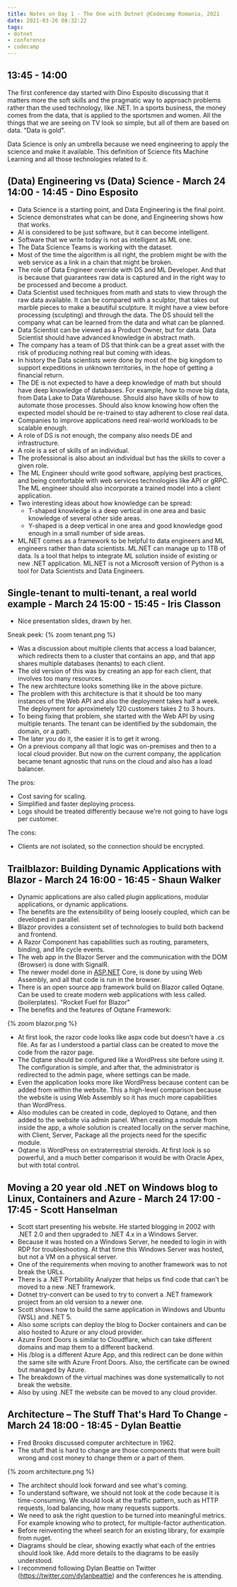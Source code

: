 ```yaml
---
title: Notes on Day 1 - The One with Dotnet @Codecamp Romania, 2021
date: 2021-03-26 08:32:22
tags: 
- dotnet
- conference
- codecamp
---
```


## 13:45 - 14:00

The first conference day started with Dino Esposito discussing that it matters more the soft skills and the pragmatic way to approach problems rather than the used technology, like .NET.
In a sports business, the money comes from the data, that is applied to the sportsmen and women. All the things that we are seeing on TV look so simple, but all of them are based on data. "Data is gold".

Data Science is only an umbrella because we need engineering to apply the science and make it available. This definition of Science fits Machine Learning and all those technologies related to it.

## (Data) Engineering vs (Data) Science - March 24 14:00 - 14:45 -  Dino Esposito

* Data Science is a starting point, and Data Engineering is the final point.
* Science demonstrates what can be done, and Engineering shows how that works.
* AI is considered to be just software, but it can become intelligent.
* Software that we write today is not as intelligent as ML one.
* The Data Science Teams is working with the dataset.
* Most of the time the algorithm is all right, the problem might be with the web service as a link in a chain that might be broken.
* The role of Data Engineer override with DS and ML Developer. And that is because that guarantees raw data is captured and in the right way to be processed and become a product.
* Data Scientist used techniques from math and stats to view through the raw data available. It can be compared with a sculptor, that takes out marble pieces to make a beautiful sculpture. It might have a view before processing (sculpting) and through the data. The DS should tell the company what can be learned from the data and what can be planned.
* Data Scientist can be viewed as a Product Owner, but for data. Data Scientist should have advanced knowledge in abstract math.
* The company has a team of DS that think can be a great asset with the risk of producing nothing real but coming with ideas.
* In history the Data scientists were done by most of the big kingdom to support expeditions in unknown territories, in the hope of getting a financial return.
* The DE is not expected to have a deep knowledge of math but should have deep knowledge of databases. For example, how to move big data, from Data Lake to Data Warehouse. Should also have skills of how to automate those processes. Should also know knowing how often the expected model should be re-trained to stay adherent to close real data.
* Companies to improve applications need real-world workloads to be scalable enough.
* A role of DS is not enough, the company also needs DE and infrastructure.
* A role is a set of skills of an individual.
* The professional is also about an individual but has the skills to cover a given role.
* The ML Engineer should write good software, applying best practices, and being comfortable with web services technologies like API or gRPC. The ML engineer should also incorporate a trained model into a client application.
* Two interesting ideas about how knowledge can be spread:
  - T-shaped knowledge is a deep vertical in one area and basic knowledge of several other side areas.
  - Y-shaped is a deep vertical in one area and good knowledge good enough in a small number of side areas. 
* ML.NET comes as a framework to be helpful to data engineers and ML engineers rather than data scientists. ML.NET can manage up to 1TB of data. Is a tool that helps to integrate ML solution inside of existing or new .NET application. ML.NET is not a Microsoft version of Python is a tool for Data Scientists and Data Engineers.

## Single-tenant to multi-tenant, a real world example - March 24 15:00 - 15:45 - Iris Classon

* Nice presentation slides, drawn by her.

Sneak peek:
{% zoom tenant.png %}
* Was a discussion about multiple clients that access a load balancer, which redirects them to a cluster that contains an app, and that app shares multiple databases (tenants) to each client.
* The old version of this was by creating an app for each client, that involves too many resources.
* The new architecture looks something like in the above picture.
* The problem with this architecture is that it should be too many instances of the Web API and also the deployment takes half a week. The deployment for aproximetely 120 customers takes 2 to 3 hours.
* To being fixing that problem, she started with the Web API by using multiple tenants. The tenant can be identified by the subdomain, the domain, or a path.
* The later you do it, the easier it is to get it wrong.
* On a previous company all that logic was on-premises and then to a local cloud provider. But now on the current company, the application became tenant agnostic that runs on the cloud and also has a load balancer.

The pros:
* Cost saving for scaling.
* Simplified and faster deploying process.
* Logs should be treated differently because we're not going to have logs per customer.

The cons:
* Clients are not isolated, so the connection should be encrypted.

## Trailblazor: Building Dynamic Applications with Blazor - March 24 16:00 - 16:45 - Shaun Walker

* Dynamic applications are also called plugin applications, modular applications, or dynamic applications.
* The benefits are the extensibility of being loosely coupled, which can be developed in parallel.
* Blazor provides a consistent set of technologies to build both backend and frontend.
* A Razor Component has capabilities such as routing, parameters, binding, and life cycle events.
* The web app in the Blazor Server and the communication with the DOM (Browser) is done with SignalR.
* The newer model done in [ASP.NET](http://asp.NET) Core, is done by using Web Assembly, and all that code is run in the browser.
* There is an open source app framework build on Blazor called Oqtane. Can be used to create modern web applications with less called. (boilerplates). "Rocket Fuel for Blazor"
* The benefits and the features of Oqtane Framework:

{% zoom blazor.png %}

* At first look, the razor code looks like aspx code but doesn't have a .cs file. As far as I understood a partial class can be created to move the code from the razor page.
* The Oqtane should be configured like a WordPress site before using it. The configuration is simple, and after that, the administrator is redirected to the admin page, where settings can be made.
* Even the application looks more like WordPress because content can be added from within the website. This a high-level comparison because the website is using Web Assembly so it has much more capabilities than WordPress.
* Also modules can be created in code, deployed to Oqtane, and then added to the website via admin panel. When creating a module from inside the app, a whole solution is created locally on the server machine, with Client, Server, Package all the projects need for the specific module.
* Oqtane is WordPress on extraterrestrial steroids. At first look is so powerful, and a much better comparison it would be with Oracle Apex, but with total control.

## Moving a 20 year old .NET on Windows blog to Linux, Containers and Azure - March 24 17:00 - 17:45 - Scott Hanselman

* Scott start presenting his website. He started blogging in 2002 with .NET 2.0 and then upgraded to .NET 4.x in a Windows Server.
* Because it was hosted on a Windows Server, he needed to login in with RDP for troubleshooting. At that time this Windows Server was hosted, but not a VM on a physical server.
* One of the requirements when moving to another framework was to not break the URLs.
* There is a .NET Portability Analyzer that helps us find code that can't be moved to a new .NET framework.
* Dotnet try-convert can be used to try to convert a .NET framework project from an old version to a newer one.
* Scott shows how to build the same application in Windows and Ubuntu (WSL) and .NET 5.
* Also some scripts can deploy the blog to Docker containers and can be also hosted to Azure or any cloud provider.
* Azure Front Doors is similar to Cloudflare, which can take different domains and map them to a different backend.
* His /blog is a different Azure App, and this redirect can be done within the same site with Azure Front Doors. Also, the certificate can be owned but managed by Azure.
* The breakdown of the virtual machines was done systematically to not break the website.
* Also by using .NET the website can be moved to any cloud provider.

## Architecture – The Stuff That's Hard To Change - March 24 18:00 - 18:45 - Dylan Beattie

* Fred Brooks discussed computer architecture in 1962.
* The stuff that is hard to change are those components that were built wrong and cost money to change them or a part of them.

{% zoom architecture.png %}

* The architect should look forward and see what's coming.
* To understand software, we should not look at the code because it is time-consuming. We should look at the traffic pattern, such as HTTP requests, load balancing, how many requests supports.
* We need to ask the right question to be turned into meaningful metrics. For example knowing who to protect, for multiple-factor authentication.
* Before reinventing the wheel search for an existing library, for example from nuget.
* Diagrams should be clear, showing exactly what each of the entries should look like. Add more details to the diagrams to be easily understood. 
* I recommend following Dylan Beattie on Twitter (https://twitter.com/dylanbeattie) and the conferences he is attending.